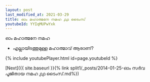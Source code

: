 ```yaml
---
layout: post
last_modified_at: 2021-03-29
title: ഓം മഹാത്മനേ നമഹ ൧൧ ടൈംസ്
youtubeId: YYIqMUPwYxk
---
```

 
 
 ഓം മഹാത്മനേ നമഹ 
 
 -  എല്ലായിടത്തുമുള്ള മഹാത്മാവ് ആരാണ്? 
 
  
 
  
 
 
 
 
 
 


{% include youtubePlayer.html id=page.youtubeId %}
 
[Next]({{ site.baseurl }}{% link  split1/_posts/2014-01-25-ഓം സർവ പൂജിതായ നമഹ ൧൧ ടൈംസ്.md%})
 
